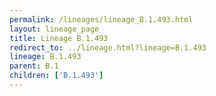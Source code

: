 ```yaml
---
permalink: /lineages/lineage_B.1.493.html
layout: lineage_page
title: Lineage B.1.493
redirect_to: ../lineage.html?lineage=B.1.493
lineage: B.1.493
parent: B.1
children: ['B.1.493']
---
```

